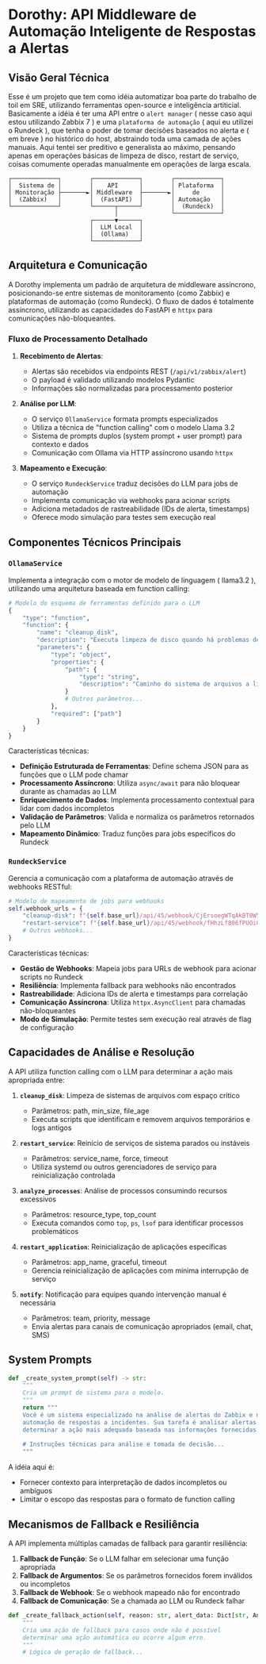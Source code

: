 # Dorothy: API Middleware de Automação Inteligente de Respostas a Alertas

## Visão Geral Técnica

Esse é um projeto que tem como idéia automatizar boa parte do trabalho de toil em SRE, utilizando ferramentas open-source e inteligência artiticial.
Basicamente a idéia é ter uma API entre o `alert manager` ( nesse caso aqui estou utilizando Zabbix 7 ) e uma `plataforma de automação` ( aqui eu utilizei o Rundeck ), que tenha o poder de tomar decisões baseados no alerta e ( em breve ) no histórico do host, abstraindo toda uma camada de ações manuais. Aqui tentei ser preditivo e generalista ao máximo, pensando apenas em operações básicas de limpeza de disco, restart de serviço, coisas comumente operadas manualmente em operações de larga escala. 



```
┌─────────────┐        ┌─────────────┐        ┌─────────────┐
│  Sistema de │        │    API      │        │ Plataforma  │
│ Monitoração ├───────►│ Middleware  ├───────►│     de      │
│  (Zabbix)   │        │  (FastAPI)  │        │ Automação   │
└─────────────┘        └──────┬──────┘        │  (Rundeck)  │
                              │               └─────────────┘
                       ┌──────▼──────┐
                       │  LLM Local  │
                       │  (Ollama)   │
                       └─────────────┘
```

## Arquitetura e Comunicação

A Dorothy implementa um padrão de arquitetura de middleware assíncrono, posicionando-se entre sistemas de monitoramento (como Zabbix) e plataformas de automação (como Rundeck). O fluxo de dados é totalmente assíncrono, utilizando as capacidades do FastAPI e `httpx` para comunicações não-bloqueantes.

### Fluxo de Processamento Detalhado

1. **Recebimento de Alertas**:
   - Alertas são recebidos via endpoints REST (`/api/v1/zabbix/alert`)
   - O payload é validado utilizando modelos Pydantic
   - Informações são normalizadas para processamento posterior

2. **Análise por LLM**:
   - O serviço `OllamaService` formata prompts especializados
   - Utiliza a técnica de "function calling" com o modelo Llama 3.2
   - Sistema de prompts duplos (system prompt + user prompt) para contexto e dados
   - Comunicação com Ollama via HTTP assíncrono usando `httpx`

3. **Mapeamento e Execução**:
   - O serviço `RundeckService` traduz decisões do LLM para jobs de automação
   - Implementa comunicação via webhooks para acionar scripts
   - Adiciona metadados de rastreabilidade (IDs de alerta, timestamps)
   - Oferece modo simulação para testes sem execução real

## Componentes Técnicos Principais

### `OllamaService`

Implementa a integração com o motor de modelo de linguagem ( llama3.2 ), utilizando uma arquitetura baseada em function calling:

```python
# Modelo do esquema de ferramentas definido para o LLM
{
    "type": "function",
    "function": {
        "name": "cleanup_disk",
        "description": "Executa limpeza de disco quando há problemas de espaço",
        "parameters": {
            "type": "object",
            "properties": {
                "path": {
                    "type": "string",
                    "description": "Caminho do sistema de arquivos a limpar"
                }
                # Outros parâmetros...
            },
            "required": ["path"]
        }
    }
}
```

Características técnicas:

- **Definição Estruturada de Ferramentas**: Define schema JSON para as funções que o LLM pode chamar
- **Processamento Assíncrono**: Utiliza `async/await` para não bloquear durante as chamadas ao LLM
- **Enriquecimento de Dados**: Implementa processamento contextual para lidar com dados incompletos
- **Validação de Parâmetros**: Valida e normaliza os parâmetros retornados pelo LLM
- **Mapeamento Dinâmico**: Traduz funções para jobs específicos do Rundeck

### `RundeckService`

Gerencia a comunicação com a plataforma de automação através de webhooks RESTful:

```python
# Modelo de mapeamento de jobs para webhooks
self.webhook_urls = {
    "cleanup-disk": f"{self.base_url}/api/45/webhook/CjErsoegWTqAkBT0W54n3bTNg7iIsy4I#limpeza_de_disco",
    "restart-service": f"{self.base_url}/api/45/webhook/fHhzLf806fPUOiCpdhCBM7hR5zzI8B5J#restart_servico",
    # Outros webhooks...
}
```

Características técnicas:

- **Gestão de Webhooks**: Mapeia jobs para URLs de webhook para acionar scripts no Rundeck
- **Resiliência**: Implementa fallback para webhooks não encontrados
- **Rastreabilidade**: Adiciona IDs de alerta e timestamps para correlação
- **Comunicação Assíncrona**: Utiliza `httpx.AsyncClient` para chamadas não-bloqueantes
- **Modo de Simulação**: Permite testes sem execução real através de flag de configuração

## Capacidades de Análise e Resolução

A API utiliza function calling com o LLM para determinar a ação mais apropriada entre:

1. **`cleanup_disk`**: Limpeza de sistemas de arquivos com espaço crítico
   - Parâmetros: path, min_size, file_age
   - Executa scripts que identificam e removem arquivos temporários e logs antigos

2. **`restart_service`**: Reinício de serviços de sistema parados ou instáveis
   - Parâmetros: service_name, force, timeout
   - Utiliza systemd ou outros gerenciadores de serviço para reinicialização controlada

3. **`analyze_processes`**: Análise de processos consumindo recursos excessivos
   - Parâmetros: resource_type, top_count
   - Executa comandos como `top`, `ps`, `lsof` para identificar processos problemáticos

4. **`restart_application`**: Reinicialização de aplicações específicas
   - Parâmetros: app_name, graceful, timeout
   - Gerencia reinicialização de aplicações com mínima interrupção de serviço

5. **`notify`**: Notificação para equipes quando intervenção manual é necessária
   - Parâmetros: team, priority, message
   - Envia alertas para canais de comunicação apropriados (email, chat, SMS)

## System Prompts

```python
def _create_system_prompt(self) -> str:
    """
    Cria um prompt de sistema para o modelo.
    """
    return """
    Você é um sistema especializado na análise de alertas do Zabbix e na 
    automação de respostas a incidentes. Sua tarefa é analisar alertas e
    determinar a ação mais adequada baseada nas informações fornecidas.
    
    # Instruções técnicas para análise e tomada de decisão...
    """
```

A idéia aqui é:
- Fornecer contexto para interpretação de dados incompletos ou ambíguos
- Limitar o escopo das respostas para o formato de function calling

## Mecanismos de Fallback e Resiliência

A API implementa múltiplas camadas de fallback para garantir resiliência:

1. **Fallback de Função**: Se o LLM falhar em selecionar uma função apropriada
2. **Fallback de Argumentos**: Se os parâmetros fornecidos forem inválidos ou incompletos
3. **Fallback de Webhook**: Se o webhook mapeado não for encontrado
4. **Fallback de Comunicação**: Se a chamada ao LLM ou Rundeck falhar

```python
def _create_fallback_action(self, reason: str, alert_data: Dict[str, Any]) -> Dict[str, Any]:
    """
    Cria uma ação de fallback para casos onde não é possível
    determinar uma ação automática ou ocorre algum erro.
    """
    # Lógica de geração de fallback...
```
